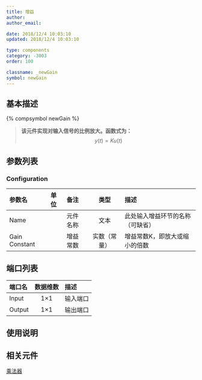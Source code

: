 ```yaml
---
title: 增益
author: 
author_email:

date: 2018/12/4 10:03:10
updated: 2018/12/4 10:03:10

type: components
category: -3003
order: 100

classname: _newGain
symbol: newGain
---
```

## 基本描述
{% compsymbol newGain %}

> **该元件实现对输入信号的比例放大。函数式为：**
> $$y(t) = Ku(t)$$

## 参数列表
### Configuration
| 参数名 | 单位 | 备注 | 类型 | 描述 |
| :--- | :--- | :--- | :--: | :--- |
| Name |  | 元件名称 | 文本 | 此处输入增益环节的名称（可缺省） |
| Gain Constant |  | 增益常数 | 实数（常量） | 增益常数K，即放大或缩小的倍数 |


## 端口列表

| 端口名 | 数据维数 | 描述 |
| :--- | :--:  | :--- |
| Input | 1×1 | 输入端口|
| Output | 1×1 |输出端口 |

## 使用说明



## 相关元件

[乘法器](comp_newMultiply.html)
